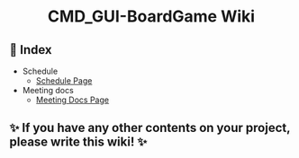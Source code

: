 <h1 align='center'>CMD_GUI-BoardGame Wiki</h1>

## 🎇 Index
- Schedule
    - [Schedule Page](https://github.com/Team-CMD/SPTJ_GUI-Board/blob/main/wiki/pages/schedule.md)
- Meeting docs
    - [Meeting Docs Page](https://github.com/Team-CMD/SPTJ_GUI-Board/blob/main/wiki/pages/meetingDocs.md)

## ✨ If you have any other contents on your project, please write this wiki! ✨
